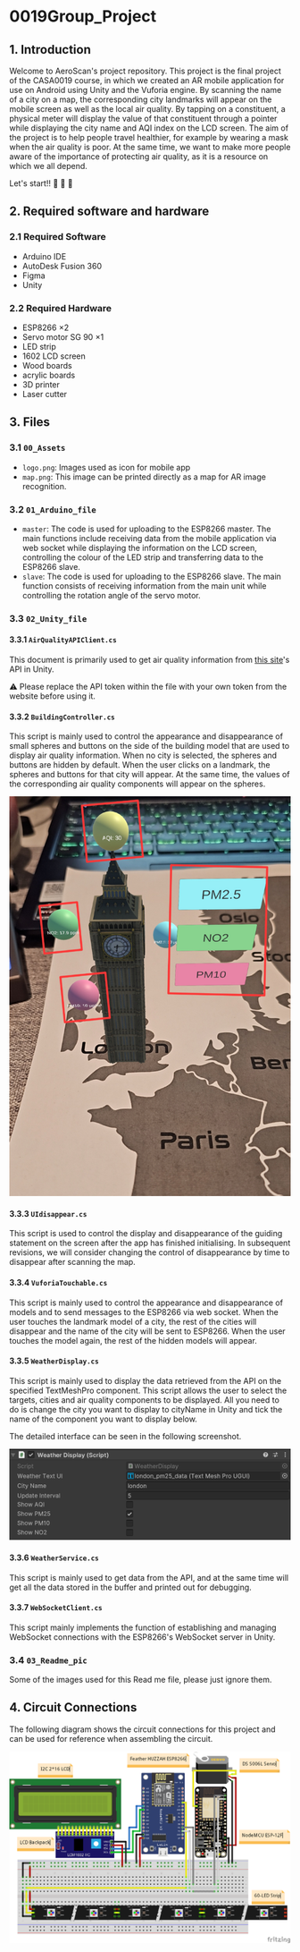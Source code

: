 # 0019Group_Project

## 1. Introduction
Welcome to AeroScan's project repository. This project is the final project of the CASA0019 course, in which we created an AR mobile application for use on Android using Unity and the Vuforia engine. By scanning the name of a city on a map, the corresponding city landmarks will appear on the mobile screen as well as the local air quality. By tapping on a constituent, a physical meter will display the value of that constituent through a pointer while displaying the city name and AQI index on the LCD screen. The aim of the project is to help people travel healthier, for example by wearing a mask when the air quality is poor. At the same time, we want to make more people aware of the importance of protecting air quality, as it is a resource on which we all depend.

Let's start!! :tada: :tada: :tada:

## 2. Required software and hardware

### 2.1 Required Software

- Arduino IDE
- AutoDesk Fusion 360
- Figma
- Unity

### 2.2 Required Hardware

- ESP8266 $\times 2$
- Servo motor SG 90 $\times 1$
- LED strip
- 1602 LCD screen
- Wood boards
- acrylic boards
- 3D printer
- Laser cutter

## 3. Files

### 3.1 `00_Assets`
- `logo.png`: Images used as icon for mobile app
- `map.png`: This image can be printed directly as a map for AR image recognition.


### 3.2 `01_Arduino_file`
- `master`: The code is used for uploading to the ESP8266 master. The main functions include receiving data from the mobile application via web socket while displaying the information on the LCD screen, controlling the colour of the LED strip and transferring data to the ESP8266 slave.
- `slave`: The code is used for uploading to the ESP8266 slave. The main function consists of receiving information from the main unit while controlling the rotation angle of the servo motor.

### 3.3 `02_Unity_file`

#### 3.3.1 `AirQualityAPIClient.cs`
This document is primarily used to get air quality information from [this site](https://aqicn.org)'s API in Unity.

:warning: Please replace the API token within the file with your own token from the website before using it.

#### 3.3.2 `BuildingController.cs`
This script is mainly used to control the appearance and disappearance of small spheres and buttons on the side of the building model that are used to display air quality information. When no city is selected, the spheres and buttons are hidden by default. When the user clicks on a landmark, the spheres and buttons for that city will appear. At the same time, the values of the corresponding air quality components will appear on the spheres. 

![Balls and buttons](https://github.com/Ereshkigallll/0019Group_Project/blob/main/03_Readme_pic/balls.jpg)

#### 3.3.3 `UIdisappear.cs`

This script is used to control the display and disappearance of the guiding statement on the screen after the app has finished initialising. In subsequent revisions, we will consider changing the control of disappearance by time to disappear after scanning the map.

#### 3.3.4 `VuforiaTouchable.cs`

This script is mainly used to control the appearance and disappearance of models and to send messages to the ESP8266 via web socket. When the user touches the landmark model of a city, the rest of the cities will disappear and the name of the city will be sent to ESP8266. When the user touches the model again, the rest of the hidden models will appear.

#### 3.3.5 `WeatherDisplay.cs`

This script is mainly used to display the data retrieved from the API on the specified TextMeshPro component. This script allows the user to select the targets, cities and air quality components to be displayed. All you need to do is change the city you want to display to cityName in Unity and tick the name of the component you want to display below.

The detailed interface can be seen in the following screenshot.

![weather display](https://github.com/Ereshkigallll/0019Group_Project/blob/main/03_Readme_pic/weather.png)

#### 3.3.6 `WeatherService.cs`

This script is mainly used to get data from the API, and at the same time will get all the data stored in the buffer and printed out for debugging.

#### 3.3.7 `WebSocketClient.cs`

This script mainly implements the function of establishing and managing WebSocket connections with the ESP8266's WebSocket server in Unity.

### 3.4 `03_Readme_pic`

Some of the images used for this Read me file, please just ignore them.

## 4. Circuit Connections

The following diagram shows the circuit connections for this project and can be used for reference when assembling the circuit.

![circuit](https://github.com/Ereshkigallll/0019Group_Project/blob/main/03_Readme_pic/circuit.png)